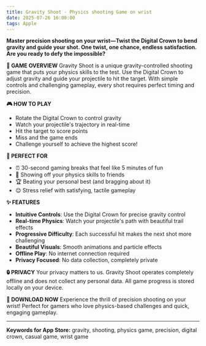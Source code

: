 ```yaml
---
title: Gravity Shoot - Physics shooting Game on wrist
date: 2025-07-26 16:00:00
tags: Apple
---
```


**Master precision shooting on your wrist—Twist the Digital Crown to bend gravity and guide your shot. One twist, one chance, endless satisfaction. Are you ready to defy the impossible?**

<!-- more -->

**🎯 GAME OVERVIEW**
Gravity Shoot is a unique gravity-controlled shooting game that puts your physics skills to the test. Use the Digital Crown to adjust gravity and guide your projectile to hit the target. With simple controls and challenging gameplay, every shot requires perfect timing and precision.

**🎮 HOW TO PLAY**
- Rotate the Digital Crown to control gravity
- Watch your projectile's trajectory in real-time
- Hit the target to score points
- Miss and the game ends
- Challenge yourself to achieve the highest score!

**🎯 PERFECT FOR**
- ⏰ 30-second gaming breaks that feel like 5 minutes of fun
- 🧠 Showing off your physics skills to friends
- 🏆 Beating your personal best (and bragging about it)
- 😌 Stress relief with satisfying, tactile gameplay


**✨ FEATURES**
- **Intuitive Controls**: Use the Digital Crown for precise gravity control
- **Real-time Physics**: Watch your projectile's path with beautiful trail effects
- **Progressive Difficulty**: Each successful hit makes the next shot more challenging
- **Beautiful Visuals**: Smooth animations and particle effects
- **Offline Play**: No internet connection required
- **Privacy Focused**: No data collection, completely private


**🔒 PRIVACY**
Your privacy matters to us. Gravity Shoot operates completely offline and does not collect any personal data. All game progress is stored locally on your device.

**🎉 DOWNLOAD NOW**
Experience the thrill of precision shooting on your wrist! Perfect for gamers who love physics-based challenges and quick, engaging gameplay.

---

**Keywords for App Store:**
gravity, shooting, physics game, precision, digital crown, casual game, wrist game